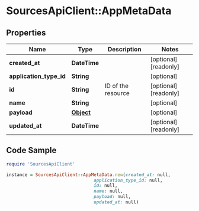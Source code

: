# SourcesApiClient::AppMetaData

## Properties

Name | Type | Description | Notes
------------ | ------------- | ------------- | -------------
**created_at** | **DateTime** |  | [optional] [readonly] 
**application_type_id** | **String** |  | [optional] 
**id** | **String** | ID of the resource | [optional] [readonly] 
**name** | **String** |  | [optional] 
**payload** | [**Object**](.md) |  | [optional] 
**updated_at** | **DateTime** |  | [optional] [readonly] 

## Code Sample

```ruby
require 'SourcesApiClient'

instance = SourcesApiClient::AppMetaData.new(created_at: null,
                                 application_type_id: null,
                                 id: null,
                                 name: null,
                                 payload: null,
                                 updated_at: null)
```


